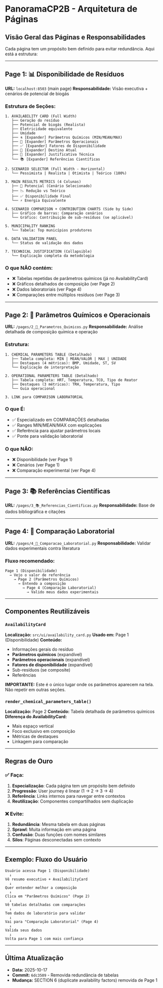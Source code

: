 # PanoramaCP2B - Arquitetura de Páginas

## Visão Geral das Páginas e Responsabilidades

Cada página tem um propósito bem definido para evitar redundância. Aqui está a estrutura:

---

## **Page 1: 📊 Disponibilidade de Resíduos**
**URL:** `localhost:8503` (main page)
**Responsabilidade:** Visão executiva + cenários de potencial de biogás

### Estrutura de Seções:
```
1. AVAILABILITY CARD (Full Width)
   ├── Geração do resíduo
   ├── Potencial de biogás (Realista)
   ├── Eletricidade equivalente
   ├── Umidade
   ├── ⚗️ [Expander] Parâmetros Químicos (MIN/MEAN/MAX)
   ├── 🔧 [Expander] Parâmetros Operacionais
   ├── ✅ [Expander] Fatores de Disponibilidade
   ├── 🎯 [Expander] Destino Atual
   ├── 📝 [Expander] Justificativa Técnica
   └── 📚 [Expander] Referências Científicas

2. SCENARIO SELECTOR (Full Width - Horizontal)
   └── Pessimista | Realista | Otimista | Teórico (100%)

3. MAIN RESULTS METRICS (4 Colunas)
   ├── 💨 Potencial (Cenário Selecionado)
   ├── 📉 Redução vs Teórico
   ├── ✅ Disponibilidade Final
   └── ⚡ Energia Equivalente

4. SCENARIO COMPARISON + CONTRIBUTION CHARTS (Side by Side)
   ├── Gráfico de barras: Comparação cenários
   └── Gráfico: Contribuição de sub-resíduos (se aplicável)

5. MUNICIPALITY RANKING
   └── Tabela: Top municípios produtores

6. DATA VALIDATION PANEL
   └── Status de validação dos dados

7. TECHNICAL JUSTIFICATION (Collapsible)
   └── Explicação completa da metodologia
```

### O que **NÃO** contém:
- ❌ Tabelas repetidas de parâmetros químicos (já no AvailabilityCard)
- ❌ Gráficos detalhados de composição (ver Page 2)
- ❌ Dados laboratoriais (ver Page 4)
- ❌ Comparações entre múltiplos resíduos (ver Page 3)

---

## **Page 2: 🧪 Parâmetros Químicos e Operacionais**
**URL:** `/pages/2_🧪_Parametros_Quimicos.py`
**Responsabilidade:** Análise detalhada de composição química e operação

### Estrutura:
```
1. CHEMICAL PARAMETERS TABLE (Detalhado)
   ├── Tabela completa: MIN | MEAN/VALOR | MAX | UNIDADE
   ├── Destaques (4 métricas): BMP, Umidade, ST, SV
   └── Explicação de interpretação

2. OPERATIONAL PARAMETERS TABLE (Detalhado)
   ├── Tabela completa: HRT, Temperatura, TCO, Tipo de Reator
   ├── Destaques (3 métricas): TRH, Temperatura, Tipo
   └── Guia operacional

3. LINK para COMPARISON LABORATORIAL
```

### O que **É**:
- ✅ Especializado em COMPARAÇÕES detalhadas
- ✅ Ranges MIN/MEAN/MAX com explicações
- ✅ Referência para ajustar parâmetros locais
- ✅ Ponte para validação laboratorial

### O que **NÃO**:
- ❌ Disponibilidade (ver Page 1)
- ❌ Cenários (ver Page 1)
- ❌ Comparação experimental (ver Page 4)

---

## **Page 3: 📚 Referências Científicas**
**URL:** `/pages/3_📚_Referencias_Cientificas.py`
**Responsabilidade:** Base de dados bibliográfica e citações

---

## **Page 4: 🔬 Comparação Laboratorial**
**URL:** `/pages/4_🔬_Comparacao_Laboratorial.py`
**Responsabilidade:** Validar dados experimentais contra literatura

### Fluxo recomendado:
```
Page 1 (Disponibilidade)
  → Vejo o valor de referência
    → Page 2 (Parâmetros Químicos)
      → Entendo a composição
        → Page 4 (Comparação Laboratorial)
          → Valido meus dados experimentais
```

---

## **Componentes Reutilizáveis**

### `AvailabilityCard`
**Localização:** `src/ui/availability_card.py`
**Usado em:** Page 1 (Disponibilidade)
**Conteúdo:**
- Informações gerais do resíduo
- **Parâmetros químicos** (expandível)
- **Parâmetros operacionais** (expandível)
- **Fatores de disponibilidade** (expandível)
- Sub-resíduos (se composite)
- Referências

**IMPORTANTE:** Este é o único lugar onde os parâmetros aparecem na tela. Não repetir em outras seções.

### `render_chemical_parameters_table()`
**Localização:** Page 2
**Conteúdo:** Tabela detalhada de parâmetros químicos
**Diferença do AvailabilityCard:**
- Mais espaço vertical
- Foco exclusivo em composição
- Métricas de destaques
- Linkagem para comparação

---

## **Regras de Ouro**

### ✅ Faça:
1. **Especialização**: Cada página tem um propósito bem definido
2. **Progressão**: User journey é linear (1 → 2 → 3 → 4)
3. **Referência**: Links internos para navegar entre contextos
4. **Reutilização**: Componentes compartilhados sem duplicação

### ❌ Evite:
1. **Redundância**: Mesma tabela em duas páginas
2. **Sprawl**: Muita informação em uma página
3. **Confusão**: Duas funções com nomes similares
4. **Silos**: Páginas desconectadas sem contexto

---

## **Exemplo: Fluxo do Usuário**

```
Usuário acessa Page 1 (Disponibilidade)
  ↓
Vê resumo executivo + AvailabilityCard
  ↓
Quer entender melhor a composição
  ↓
Clica em "Parâmetros Químicos" (Page 2)
  ↓
Vê tabelas detalhadas com comparações
  ↓
Tem dados de laboratório para validar
  ↓
Vai para "Comparação Laboratorial" (Page 4)
  ↓
Valida seus dados
  ↓
Volta para Page 1 com mais confiança
```

---

## **Última Atualização**
- **Data:** 2025-10-17
- **Commit:** `6dc3509` - Removida redundância de tabelas
- **Mudança:** SECTION 6 (duplicate availability factors) removida de Page 1
